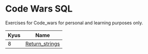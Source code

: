 # Code Wars SQL

Exercises for Code_wars for personal and learning purposes only. 

| Kyus | Name |
| ------------- | ------------- |
| 8  | [Return_strings](https://github.com/LBarrioVe/code_wars_SQL/blob/main/returning%20_strings.SQL)  |




